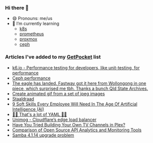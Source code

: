 ### Hi there 👋

- 😄 Pronouns: me/us
- 🌱 I’m currently learning
  - [k8s](https://kubernetes.io/)
  - [prometheus](https://prometheus.io/)
  - [proxmox](https://proxmox.com/en/)
  - [ceph](https://ceph.io/)

<!--
**pgmac/pgmac** is a ✨ _special_ ✨ repository because its `README.md` (this file) appears on your GitHub profile.

Here are some ideas to get you started:

- 👯 I’m looking to collaborate on ...
- 🤔 I’m looking for help with ...
- 💬 Ask me about ...
- 📫 How to reach me: ...
- ⚡ Fun fact: ...
-->

### Articles I've added to my [GetPocket](https://getpocket.com/) list

* [k6.io - Performance testing for developers, like unit-testing, for performance](https://k6.io)
* [Ceph performance](https://yourcmc.ru/wiki/Ceph_performance)
* [The eagle has landed. Fastway got it here from Wollongong in one piece, which surprised me tbh. Thanks a bunch Qld State Archives.](https://www.reddit.com/r/brisbane/comments/k011ox/the_eagle_has_landed_fastway_got_it_here_from/)
* [Create animated gif from a set of jpeg images](http://stackoverflow.com/questions/3688870/create-animated-gif-from-a-set-of-jpeg-images)
* [Staaldraad](https://staaldraad.github.io/2017/12/20/netstat-without-netstat/)
* [9 Soft Skills Every Employee Will Need In The Age Of Artificial Intelligence (AI)](https://www.forbes.com/sites/bernardmarr/2020/09/28/9-soft-skills-every-employee-will-need-in-the-age-of-artificial-intelligence-ai/)
* [🚨🚨 That's a lot of YAML 🚨🚨](https://noyaml.com/)
* [Unimog - Cloudflare’s edge load balancer](https://blog.cloudflare.com/unimog-cloudflares-edge-load-balancer/)
* [Have You Tried Building Your Own TV Channels in Plex?](https://gizmodo.com/have-you-tried-building-your-own-tv-channels-in-plex-1844703597)
* [Comparison of Open Source API Analytics and Monitoring Tools](https://dzone.com/articles/comparison-of-open-source-api-analytics-and-monito)
* [Samba 4.1.14 upgrade problem](https://pgmac.net.au/technology/2014/12/07/samba-4.1.14-upgrade-problem.html)
